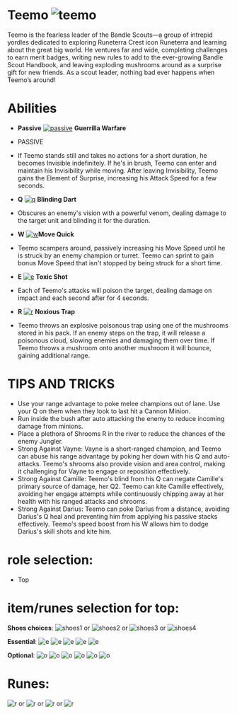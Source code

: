 # Teemo ![teemo](https://static.wikia.nocookie.net/leagueoflegends/images/9/9c/Teemo_OriginalSquare.png/revision/latest/scale-to-width-down/42?cb=20240925011638)

Teemo is the fearless leader of the Bandle Scouts—a group of intrepid yordles dedicated to exploring Runeterra Crest icon Runeterra and learning about the great big world. He ventures far and wide, completing challenges to earn merit badges, writing new rules to add to the ever-growing Bandle Scout Handbook, and leaving exploding mushrooms around as a surprise gift for new friends. As a scout leader, nothing bad ever happens when Teemo’s around!

# Abilities
- **Passive** [![passive](https://ddragon.leagueoflegends.com/cdn/14.19.1/img/passive/Teemo_P.png)](https://d28xe8vt774jo5.cloudfront.net/champion-abilities/0017/ability_0017_P1.mp4) **Guerrilla Warfare** 
- PASSIVE
- If Teemo stands still and takes no actions for a short duration, he becomes Invisible indefinitely. If he's in brush, Teemo can enter and maintain his Invisibility while moving. After leaving Invisibility, Teemo gains the Element of Surprise, increasing his Attack Speed for a few seconds.
  
- **Q** [![q](https://ddragon.leagueoflegends.com/cdn/14.19.1/img/spell/BlindingDart.png)](https://d28xe8vt774jo5.cloudfront.net/champion-abilities/0017/ability_0017_Q1.mp4) **Blinding Dart**
- Obscures an enemy's vision with a powerful venom, dealing damage to the target unit and blinding it for the duration.
  
- **W** [![w](https://ddragon.leagueoflegends.com/cdn/14.19.1/img/spell/MoveQuick.png)](https://d28xe8vt774jo5.cloudfront.net/champion-abilities/0017/ability_0017_W1.mp4)**Move Quick**
- Teemo scampers around, passively increasing his Move Speed until he is struck by an enemy champion or turret. Teemo can sprint to gain bonus Move Speed that isn't stopped by being struck for a short time.
  
- **E** [![e](https://ddragon.leagueoflegends.com/cdn/14.19.1/img/spell/ToxicShot.png)](https://d28xe8vt774jo5.cloudfront.net/champion-abilities/0017/ability_0017_E1.mp4) **Toxic Shot**
- Each of Teemo's attacks will poison the target, dealing damage on impact and each second after for 4 seconds.
  
- **R** [![r](https://ddragon.leagueoflegends.com/cdn/14.19.1/img/spell/TeemoRCast.png)](https://d28xe8vt774jo5.cloudfront.net/champion-abilities/0017/ability_0017_R1.mp4) **Noxious Trap**
- Teemo throws an explosive poisonous trap using one of the mushrooms stored in his pack. If an enemy steps on the trap, it will release a poisonous cloud, slowing enemies and damaging them over time. If Teemo throws a mushroom onto another mushroom it will bounce, gaining additional range.

# TIPS AND TRICKS
- Use your range advantage to poke melee champions out of lane. Use your Q on them when they look to last hit a Cannon Minion.
- Run inside the bush after auto attacking the enemy to reduce incoming damage from minions.
- Place a plethora of Shrooms R in the river to reduce the chances of the enemy Jungler.
- Strong Against Vayne: Vayne is a short-ranged champion, and Teemo can abuse his range advantage by poking her down with his Q and auto-attacks. Teemo's shrooms also provide vision and area control, making it challenging for Vayne to engage or reposition effectively.
- Strong Against Camille: Teemo's blind from his Q can negate Camille's primary source of damage, her Q2. Teemo can kite Camille effectively, avoiding her engage attempts while continuously chipping away at her health with his ranged attacks and shrooms.
- Strong Against Darius: Teemo can poke Darius from a distance, avoiding Darius's Q heal and preventing him from applying his passive stacks effectively. Teemo's speed boost from his W allows him to dodge Darius's skill shots and kite him.

# role selection:
- Top

# item/runes selection for top:
**Shoes choices**:
![shoes1](https://static.wikia.nocookie.net/leagueoflegends/images/b/bd/Berserker%27s_Greaves_item.png/revision/latest/scale-to-width-down/40?cb=20201118202614) or
![shoes2](https://static.wikia.nocookie.net/leagueoflegends/images/6/69/Boots_of_Swiftness_item.png/revision/latest/scale-to-width-down/40?cb=20201027193506) or
![shoes3](https://static.wikia.nocookie.net/leagueoflegends/images/6/60/Sorcerer%27s_Shoes_item.png/revision/latest/scale-to-width-down/40?cb=20201118210136) or
![shoes4](https://static.wikia.nocookie.net/leagueoflegends/images/b/be/Plated_Steelcaps_item.png/revision/latest/scale-to-width-down/40?cb=20201029223540)

**Essential**:
![e](https://static.wikia.nocookie.net/leagueoflegends/images/1/16/Nashor%27s_Tooth_item.png/revision/latest/scale-to-width-down/40?cb=20201029213416)
![e](https://static.wikia.nocookie.net/leagueoflegends/images/f/fd/Liandry%27s_Torment_item.png/revision/latest/scale-to-width-down/40?cb=20201118211533)
![e](https://static.wikia.nocookie.net/leagueoflegends/images/a/af/Malignance_item.png/revision/latest/scale-to-width-down/40?cb=20231122033507)
![e](https://static.wikia.nocookie.net/leagueoflegends/images/c/c5/Rabadon%27s_Deathcap_item.png/revision/latest/scale-to-width-down/40?cb=20201118205704)
![e](https://static.wikia.nocookie.net/leagueoflegends/images/6/65/Void_Staff_item.png/revision/latest/scale-to-width-down/40?cb=20221019173839)

**Optional**:
![o](https://static.wikia.nocookie.net/leagueoflegends/images/0/03/Banshee%27s_Veil_item.png/revision/latest/scale-to-width-down/40?cb=20240915030006)
![o](https://static.wikia.nocookie.net/leagueoflegends/images/7/7b/Morellonomicon_item.png/revision/latest/scale-to-width-down/40?cb=20201027211844)
![o](https://static.wikia.nocookie.net/leagueoflegends/images/b/bc/Shadowflame_item.png/revision/latest/scale-to-width-down/40?cb=20211020233741)
![o](https://static.wikia.nocookie.net/leagueoflegends/images/e/e4/Riftmaker_item.png/revision/latest/scale-to-width-down/40?cb=20221019172447)
![o](https://static.wikia.nocookie.net/leagueoflegends/images/b/b5/Zhonya%27s_Hourglass_item.png/revision/latest/scale-to-width-down/40?cb=20201029203022)
![o](https://static.wikia.nocookie.net/leagueoflegends/images/b/b4/Stormsurge_item.png/revision/latest/scale-to-width-down/40?cb=20231122033513)

# Runes:
![r](https://static.wikia.nocookie.net/leagueoflegends/images/6/64/Press_the_Attack_rune.png/revision/latest/scale-to-width-down/52?cb=20171126181645) or
![r](https://static.wikia.nocookie.net/leagueoflegends/images/0/0a/Electrocute_rune.png/revision/latest/scale-to-width-down/52?cb=20171126182032) or
![r](https://static.wikia.nocookie.net/leagueoflegends/images/9/9e/Dark_Harvest_rune.png/revision/latest/scale-to-width-down/52?cb=20171126182324) or
![r](https://static.wikia.nocookie.net/leagueoflegends/images/a/a3/Grasp_of_the_Undying_rune.png/revision/latest/scale-to-width-down/52?cb=20171126182107)

